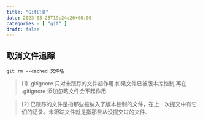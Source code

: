 ```yaml
---
title: "Git记录"
date: 2023-05-25T19:24:26+08:00
categories : [ "git" ]
draft: false
---
```


## 取消文件追踪
``` shell
git rm --cached 文件名
```
> [1] .gitignore 只对未跟踪的文件起作用.如果文件已被版本库控制,再在 .gitignore 添加忽略文件会不起作用.

> [2] 已跟踪的文件是指那些被纳入了版本控制的文件，在上一次提交中有它们的记录。未跟踪文件就是指那些从没提交过的文件.